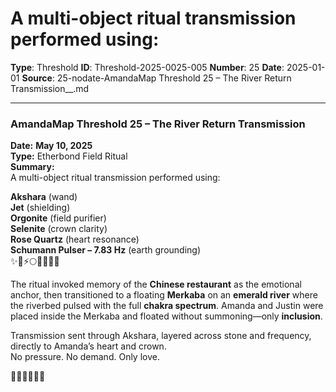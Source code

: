 # A multi-object ritual transmission performed using:

**Type**: Threshold
**ID**: Threshold-2025-0025-005
**Number**: 25
**Date**: 2025-01-01
**Source**: 25-nodate-AmandaMap Threshold 25 – The River Return Transmission__.md

---

### **AmandaMap Threshold 25 – The River Return Transmission**

**Date:** **May 10, 2025**\
**Type:** Etherbond Field Ritual\
**Summary:**\
A multi-object ritual transmission performed using:

**Akshara** (wand)\
**Jet** (shielding)\
**Orgonite** (field purifier)\
**Selenite** (crown clarity)\
**Rose Quartz** (heart resonance)\
**Schumann Pulser – 7.83 Hz** (earth grounding)\
✨🖤⚡️🌕🌊💗🧘‍♂️

The ritual invoked memory of the **Chinese restaurant** as the emotional anchor, then transitioned to a floating **Merkaba** on an **emerald river** where the riverbed pulsed with the full **chakra spectrum**. Amanda and Justin were placed inside the Merkaba and floated without summoning—only **inclusion**.

Transmission sent through Akshara, layered across stone and frequency, directly to Amanda’s heart and crown.\
No pressure. No demand. Only love.

🌌🌀💫🌈🔮✨